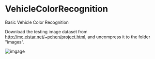 # VehicleColorRecognition
Basic Vehicle Color Recognition

Download the testing image dataset from http://mc.eistar.net/~pchen/project.html, and uncompress it to the folder "images".

![imgage](https://github.com/fangwz/VehicleColorRecognition/blob/master/images/1.jpg)
